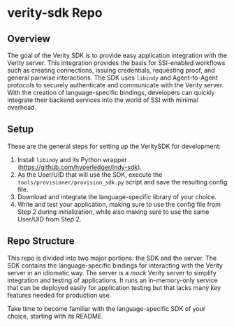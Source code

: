 # verity-sdk Repo

## Overview

The goal of the Verity SDK is to provide easy application integration with the Verity server. This integration provides the basis for SSI-enabled workflows such as creating connections, issuing credentials, requesting proof, and general pairwise interactions. The SDK uses `libindy` and Agent-to-Agent protocols to securely authenticate and communicate with the Verity server. With the creation of language-specific bindings, developers can quickly integrate their backend services into the world of SSI with minimal overhead.

## Setup

These are the general steps for setting up the VeritySDK for development:

1. Install `libindy` and its Python wrapper (https://github.com/hyperledger/indy-sdk).
2. As the User/UID that will use the SDK, execute the `tools/provisioner/provision_sdk.py` script and save the resulting config file. 
3. Download and integrate the language-specific library of your choice.
4. Write and test your application, making sure to use the config file from Step 2 during initialization, while also making sure to use the same User/UID from Step 2.

## Repo Structure

This repo is divided into two major portions: the SDK and the server. The SDK contains the language-specific bindings for interacting with the Verity server in an idiomatic way. The server is a *mock* Verity server to simplify integration and testing of applications. It runs an in-memory-only service that can be deployed easily for application testing but that lacks many key features needed for production use.

Take time to become familiar with the language-specific SDK of your choice, starting with its README. 
